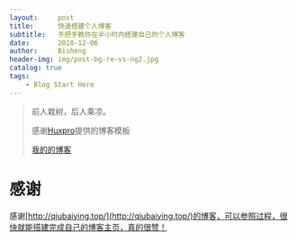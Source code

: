 ```yaml
---
layout:     post
title:      快速搭建个人博客
subtitle:   手把手教你在半小时内搭建自己的个人博客
date:       2018-12-06
author:     Bisheng
header-img: img/post-bg-re-vs-ng2.jpg
catalog: true
tags:
    - Blog Start Here
---
```


> 前人栽树，后人乘凉。
> 
> 感谢[Huxpro](https://github.com/huxpro)提供的博客模板
> 
> [我的的博客](http://bishengsjtu.github.io)

# 感谢
感谢[http://qiubaiying.top/](http://qiubaiying.top/)的博客，可以参照过程，很快就能搭建完成自己的博客主页，真的很赞！
